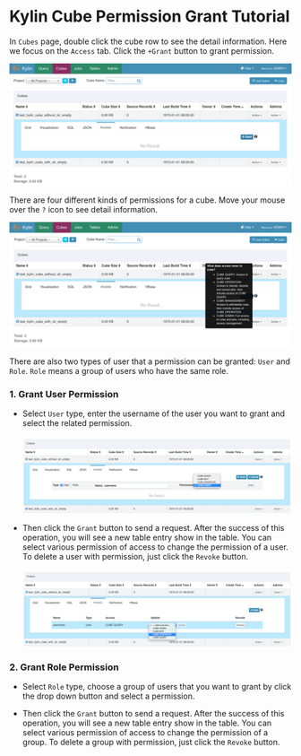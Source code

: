 Kylin Cube Permission Grant Tutorial         
===

In `Cubes` page, double click the cube row to see the detail information. Here we focus on the `Access` tab.
Click the `+Grant` button to grant permission. 

![](https://raw.githubusercontent.com/KylinOLAP/kylinolap.github.io/master/docs/tutorial/14%20+grant.png)

There are four different kinds of permissions for a cube. Move your mouse over the `?` icon to see detail information. 

![](https://raw.githubusercontent.com/KylinOLAP/kylinolap.github.io/master/docs/tutorial/15%20grantInfo.png)

There are also two types of user that a permission can be granted: `User` and `Role`. `Role` means a group of users who have the same role.

### 1. Grant User Permission
* Select `User` type, enter the username of the user you want to grant and select the related permission. 

     ![](https://raw.githubusercontent.com/KylinOLAP/kylinolap.github.io/master/docs/tutorial/16%20grant-user.png)

* Then click the `Grant` button to send a request. After the success of this operation, you will see a new table entry show in the table. You can select various permission of access to change the permission of a user. To delete a user with permission, just click the `Revoke` button.

     ![](https://raw.githubusercontent.com/KylinOLAP/kylinolap.github.io/master/docs/tutorial/16%20user-update.png)

### 2. Grant Role Permission
* Select `Role` type, choose a group of users that you want to grant by click the drop down button and select a permission.

* Then click the `Grant` button to send a request. After the success of this operation, you will see a new table entry show in the table. You can select various permission of access to change the permission of a group. To delete a group with permission, just click the `Revoke` button.
